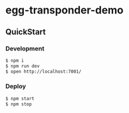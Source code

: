 # egg-transponder-demo



## QuickStart


### Development

```bash
$ npm i
$ npm run dev
$ open http://localhost:7001/
```

### Deploy

```bash
$ npm start
$ npm stop
```
